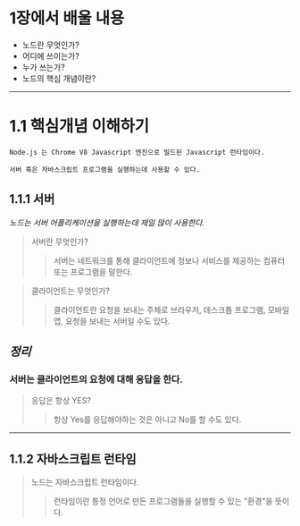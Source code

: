 # 1장에서 배울 내용

* 노드란 무엇인가?
* 어디에 쓰이는가?
* 누가 쓰는가?
* 노드의 핵심 개념이란?

---
# 1.1 핵심개념 이해하기
    Node.js 는 Chrome V8 Javascript 엔진으로 빌드된 Javascript 런타임이다.

    서버 혹은 자바스크립트 프로그램을 실행하는데 사용할 수 있다.

## 1.1.1 서버
*노드는 서버 어플리케이션을 실행하는데 제일 많이 사용한다.<br>*
> 서버란 무엇인가?
>> 서버는 네트워크를 통해 클라이언트에 정보나 서비스를 제공하는 컴퓨터 또는 프로그램을 말한다.

> 클라이언트는 무엇인가?
>> 클라이언트란 요청을 보내는 주체로 브라우저, 데스크톱 프로그램, 모바일 앱, 요청을 보내는 서버일 수도 있다.

## *정리*
### 서버는 클라이언트의 요청에 대해 응답을 한다.
> 응답은 항상 YES? 
>> 항상 Yes를 응답해야하는 것은 아니고 No를 할 수도 있다.
---

## 1.1.2 자바스크립트 런타임
> 노드는 자바스크립트 런타임이다.
>> 런타임이란 틍정 언어로 만든 프로그램들을 실행할 수 있는 "환경"을 뜻이다.
